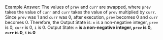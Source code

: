 Example Answer:
The values of `prev` and `curr` are swapped, where `prev` takes the value of `curr` and `curr` takes the value of `prev` multiplied by `curr`. Since `prev` was 1 and `curr` was 0, after execution, `prev` becomes 0 and `curr` becomes 0. Therefore, the Output State is: `n` is a non-negative integer, `prev` is 0, `curr` is 0, `i` is 0.
Output State: **`n` is a non-negative integer, `prev` is 0, `curr` is 0, `i` is 0**